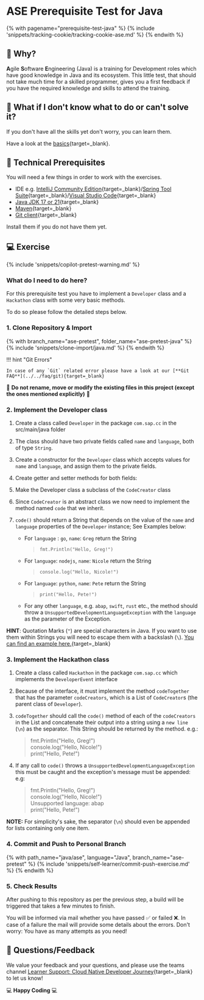 # ASE Prerequisite Test for Java

<!-- TrackingCookie-->
{% with pagename="prerequisite-test-java" %}
  {% include 'snippets/tracking-cookie/tracking-cookie-ase.md' %}
{% endwith %}

## 🎯 Why?

<b>A</b>gile <b>S</b>oftware <b>E</b>ngineering (Java) is a training for Development roles which have good knowledge in Java and its ecosystem.
This little test, that should not take much time for a skilled programmer, gives you a first feedback if you have the required knowledge and skills to attend the training.

## 🤔 What if I don't know what to do or can't solve it?

If you don't have all the skills yet don't worry, you can learn them.

Have a look at the [basics](../../stack-basics/java/){target=_blank}.


## 🧰 Technical Prerequisites

You will need a few things in order to work with the exercises.

- IDE e.g. [IntelliJ Community Edition](https://www.jetbrains.com/idea/download/){target=_blank}/[Spring Tool Suite](https://spring.io/tools){target=_blank}/[Visual Studio Code](https://code.visualstudio.com){target=_blank}
- [Java JDK 17 or 21](https://sap.github.io/SapMachine/#download){target=_blank}
- [Maven](https://maven.apache.org/){target=_blank}
- [Git client](https://git-scm.com/book/en/v2/Getting-Started-Installing-Git){target=_blank}

Install them if you do not have them yet.

## 💻 Exercise

{% include 'snippets/copilot-pretest-warning.md' %}

### What do I need to do here?

For this prerequisite test you have to implement a `Developer` class and a `Hackathon` class with some very basic methods.

To do so please follow the detailed steps below.

### 1. Clone Repository & Import

{% with branch_name="ase-pretest", folder_name="ase-pretest-java" %}
{% include 'snippets/clone-import/java.md' %}
{% endwith %}


!!! hint "Git Errors"

    In case of any `Git` related error please have a look at our [**Git FAQ**](../../faq/git){target=_blank}


🚨 **Do not rename, move or modify the existing files in this project (except the ones mentioned explicitly)** 🚨

### 2. Implement the Developer class

1. Create a class called `Developer` in the package `com.sap.cc` in the src/main/java folder

1. The class should have two private fields called `name` and `language`, both of type `String`.

1. Create a constructor for the `Developer` class which accepts values for `name` and `language`, and assign them to the private fields.

1. Create getter and setter methods for both fields:

1. Make the Developer class a subclass of the `CodeCreator` class

1. Since `CodeCreator` is an abstract class we now need to implement the method named `code` that we inherit.

1. `code()` should return a String that depends on the value of the `name` and `language` properties of the `Developer` instance;
 See Examples below:

    - For `language` : `go`, `name`: `Greg` return the String

      >`fmt.Println("Hello, Greg!")`

    - For `language`: `nodejs`, `name`: `Nicole` return the String

      >`console.log("Hello, Nicole!")`

    - For `language`: `python`, `name`: `Pete` return the String

      > `print("Hello, Pete!")`

    - For any other `language`, e.g. `abap`, `swift`, `rust` etc., the method should throw a `UnsupportedDevelopmentLanguageException` with the `language` as the parameter of the Exception.

**HINT**: Quotation Marks (`"`) are special characters in Java. If you want to use them within Strings you will need to escape them with a backslash (`\`). [You can find an example here.](https://codegym.cc/groups/posts/escaping-characters-java){target=_blank}


### 3. Implement the Hackathon class

1. Create a class called `Hackathon` in the package `com.sap.cc` which implements the `DeveloperEvent` interface

1. Because of the interface, it must implement the method `codeTogether` that
 has the parameter `codeCreators`, which is a List of `CodeCreator`s (the parent class of `Developer`).

1. `codeTogether` should  call the `code()` method of each of the `codeCreators` in the List and concatenate their output into a string using a `new line` (`\n`) as the separator. This String should be returned by the method.
e.g.:

    >fmt.Println("Hello, Greg!") <br>
    console.log("Hello, Nicole!") <br>
    print("Hello, Pete!")

1. If any call to `code()` throws a `UnsupportedDevelopmentLanguageException` this must be caught and the exception's message must be appended:
e.g:

    >fmt.Println("Hello, Greg!") <br>
    console.log("Hello, Nicole!") <br>
    Unsupported language: abap <br>
    print("Hello, Pete!") <br>

**NOTE:** For simplicity's sake, the separator (`\n`) should even be appended for lists containing only one item.

### 4. Commit and Push to Personal Branch

{% with path_name="java/ase", language="Java", branch_name="ase-pretest" %}
{% include 'snippets/self-learner/commit-push-exercise.md' %}
{% endwith %}

### 5. Check Results

After pushing to this repository as per the previous step, a build will be triggered that takes a few minutes to finish.

You will be informed via mail whether you have passed ✅ or failed ❌. In case of a failure the mail will provide some details about the errors. Don't worry: You have as many attempts as you need!


## 📣 Questions/Feedback

We value your feedback and your questions, and please use the teams channel [Learner Support: Cloud Native Developer Journey](https://teams.microsoft.com/l/team/19%3a0637dnZuwlGuuRXIm95UmDW1-DxvfNDqi4cLdYkA2Ho1%40thread.tacv2/conversations?groupId=6968a57a-9594-40de-b91c-d6b197057d01&tenantId=42f7676c-f455-423c-82f6-dc2d99791af7){target=_blank} to let us know!

💻 **Happy Coding** 💻
